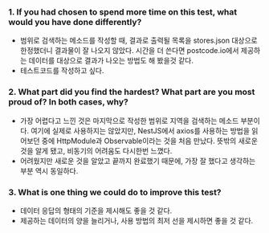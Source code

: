 ### 1. If you had chosen to spend more time on this test, what would you have done differently?

- 범위로 검색하는 메소드를 작성할 때, 결과로 출력될 목록을 stores.json 대상으로 한정했더니 결과물이 잘 나오지 않았다. 시간을 더 쓴다면 postcode.io에서 제공하는 데이터를 대상으로 결과가 나오는 방법도 해 봤을것 같다.
- 테스트코드를 작성하고 싶다.

### 2. What part did you find the hardest? What part are you most proud of? In both cases, why?

- 가장 어렵다고 느낀 것은 마지막으로 작성한 범위로 지역을 검색하는 메소드 부분이다. 여기에 실제로 사용하지는 않았지만, NestJS에서 axios를 사용하는 방법을 읽어보던 중에 HttpModule과 Observable이라는 것을 처음 만났다. 뜻밖의 새로운 것을 알게 됐고, 비동기의 어려움도 다시한번 느꼈다.
- 어려웠지만 새로운 것을 알았고 끝까지 완료했기 때문에, 가장 잘 했다고 생각하는 부분 역시 동일하다.

### 3. What is one thing we could do to improve this test?

- 데이터 응답의 형태의 기준을 제시해도 좋을 것 같다.
- 제공하는 데이터의 양을 늘리거나, 사용 방법의 최저 선을 제시하면 좋을 것 같다.
